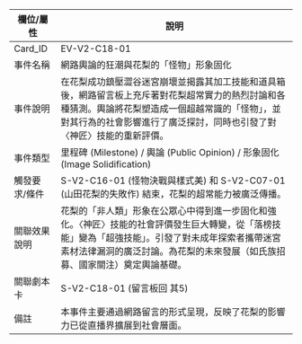 | 欄位/屬性 | 說明 |
|---|---|
| Card_ID | EV-V2-C18-01 |
| 事件名稱 | 網路輿論的狂潮與花梨的「怪物」形象固化 |
| 事件說明 | 在花梨成功鎮壓澀谷迷宮崩壞並揭露其加工技能和道具箱後，網路留言板上充斥著對花梨超常實力的熱烈討論和各種猜測。輿論將花梨塑造成一個超越常識的「怪物」，並對其行為的社會影響進行了廣泛探討，同時也引發了對〈神匠〉技能的重新評價。 |
| 事件類型 | 里程碑 (Milestone) / 輿論 (Public Opinion) / 形象固化 (Image Solidification) |
| 觸發要求/條件 | S-V2-C16-01 (怪物決戰與樣式美) 和 S-V2-C07-01 (山田花梨的失敗作) 結束，花梨的超常能力被廣泛傳播。 |
| 關聯效果說明 | 花梨的「非人類」形象在公眾心中得到進一步固化和強化。〈神匠〉技能的社會評價發生巨大轉變，從「落榜技能」變為「超強技能」。引發了對未成年探索者攜帶迷宮素材法律漏洞的廣泛討論。為花梨的未來發展（如氏族招募、國家關注）奠定輿論基礎。 |
| 關聯劇本卡 | S-V2-C18-01 (留言板回 其5) |
| 備註 | 本事件主要通過網路留言的形式呈現，反映了花梨的影響力已從直播界擴展到社會層面。 |
